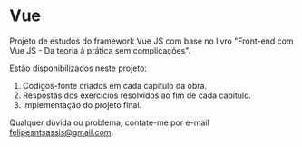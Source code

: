# Vue

Projeto de estudos do framework Vue JS com base no livro "Front-end com Vue JS - Da teoria à prática sem complicações".

Estão disponibilizados neste projeto:
1. Códigos-fonte criados em cada capítulo da obra.
2. Respostas dos exercícios resolvidos ao fim de cada capítulo.
3. Implementação do projeto final.

Qualquer dúvida ou problema, contate-me por e-mail [felipesntsassis@gmail.com]('mailto:felipesntsassis@gmail.com).